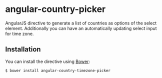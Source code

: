 # angular-country-picker

AngularJS directive to generate a list of countries as options of the select element. Additionally you can have an automatically updating select input for time zone.

## Installation

You can install the directive using [Bower](http://bower.io/):

```bash
$ bower install angular-country-timezone-picker
```
